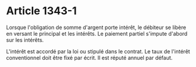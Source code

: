 # Article 1343-1

<p>Lorsque l'obligation de somme d'argent porte intérêt, le débiteur se libère en versant le principal et les intérêts. Le paiement partiel s'impute d'abord sur les intérêts.</p><p>L'intérêt est accordé par la loi ou stipulé dans le contrat. Le taux de l'intérêt conventionnel doit être fixé par écrit. Il est réputé annuel par défaut.</p>